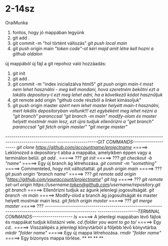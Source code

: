 # 2-14sz
OraiMunka
1. fontos, hogy jó mappában legyünk
2. git add .
3. git commit -m "hol történt változás"
*git push local main*
4. git push origin main
*"token code"-ot kéri majd amit létre kell hozni a github oldalon*


új mappából új fájl a git repohoz való hozzáadás:
1. git init
2. git add .
3. git commit -m "index inicializálva html5"
  *git push origin main-t most nem lehet használni - meg kell mondani, hova szeretném bekötni ezt a lokális depository-t*
  *ezt meg lehet adni, ha a következő kódot hasznűljuk*
4. git remote add origin "github code részből a linket kimásoljuk"
5. git push origin master *azért nem lehet master helyett main-t használni, mert lokális depositoryban voltunk!!!*
   *ezt egybéként meg lehet nézni a "git branch" paranccsal*
   *"git branch -m main" modify-olom és master helyett mostmár main lesz, ezt újra tudjuk ellenőrizni a "get branch" paranccsal*
   *"git fetch origin master"*
   *"git merge master"*

*-------------------------------------------------------------------------------------------------------*
*--------------------GIT COMMANDS--------------------*
*git clone https://github.com/accountname/projectname* =====> Leklónozod a depository-t abba a mappába, amelyikben éppen vagy a terminálon belül.
*git add .* =====> ???
*git init* =====> ???
*git checkout -b "name"* =====> Egy új branch ág létrehozása.
*git commit -m "something"* =====> Commenteled, hogy mit változtattál.
*git push origin main* =====> ???
*git push origin "branch name"* =====> ???
*git remote add origin "https://github.com/youraccount/projectname"*
*git log* =====> ???
*git remote set-url origin https://username:token@github.com/username/repository.git*
*git branch* =====> Ellenőrizni tudjuk az águnk jelenlegi jogosultságát.
*git branch -m main* =====> Modify-olod a branch ág jogosultságát és master helyett mostmár main lesz.
*git fetch origin master* =====> ???
*git merge master* =====> ???
*-------------------------------------------------------------------------------------------------------*
*--------------------TERMINAL COMMANDS--------------------*
*ls* =====> A jelenlegi mappában lévő fájlok és mappákat tudjuk kilistázni vele.
*cd /folder you want to go to/* =====> Egy 
*cd..* =====> Visszalépés a jelenlegi könyvtárból a följebb lévő könyvtárba.
*mkdir "folder name"* =====> Egy új mappa létrehozása.
*rmdir "folder name"* =====> Egy bizonyos mappa törlése.
**
**
**
**
